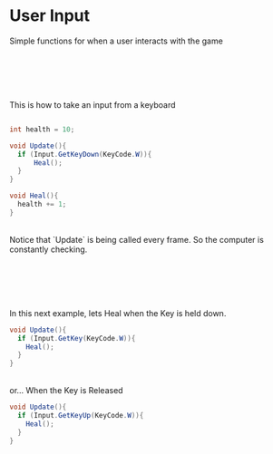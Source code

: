 # User Input
Simple functions for when a user interacts with the game


<br><br><br><br>

This is how to take an input from a keyboard
```csharp

int health = 10;

void Update(){
  if (Input.GetKeyDown(KeyCode.W)){
      Heal();
  }
}

void Heal(){
  health += 1;
}
```
<br>
Notice that `Update` is being called every frame.
So the computer is constantly checking.

<br><br><br><br>

In this next example, lets Heal when the Key is held down.
```csharp
void Update(){
  if (Input.GetKey(KeyCode.W)){
    Heal();
  }
}
```
<br>
or... When the Key is Released
<br>

```csharp
void Update(){
  if (Input.GetKeyUp(KeyCode.W)){
    Heal();
  }
}
```
